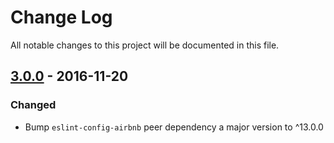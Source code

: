 # Change Log

All notable changes to this project will be documented in this file.

## [3.0.0] - 2016-11-20
### Changed
- Bump `eslint-config-airbnb` peer dependency a major version to ^13.0.0

[3.0.0]: https://github.com/tribou/eslint-config-tribou/compare/v2.0.0...v3.0.0
